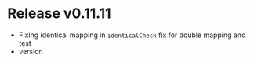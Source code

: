 # Release v0.11.11

- Fixing identical mapping in `identicalCheck` fix for double mapping and test
- version
